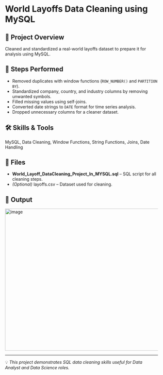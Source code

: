 # World Layoffs Data Cleaning using MySQL

## 📌 Project Overview
Cleaned and standardized a real-world layoffs dataset to prepare it for analysis using MySQL.

## 🔹 Steps Performed
- Removed duplicates with window functions (`ROW_NUMBER()` and `PARTITION BY`).
- Standardized company, country, and industry columns by removing unwanted symbols.
- Filled missing values using self-joins.
- Converted date strings to `DATE` format for time series analysis.
- Dropped unnecessary columns for a cleaner dataset.

## 🛠 Skills & Tools
MySQL, Data Cleaning, Window Functions, String Functions, Joins, Date Handling

## 📂 Files
- **World_Layoff_DataCleaning_Project_In_MYSQL.sql** – SQL script for all cleaning steps.
- *(Optional)* layoffs.csv – Dataset used for cleaning.

## 📸 Output
<img width="1420" height="468" alt="image" src="https://github.com/user-attachments/assets/25b58e6f-e9d8-40e1-a173-0ba289ff890d" />

---

💡 *This project demonstrates SQL data cleaning skills useful for Data Analyst and Data Science roles.*
